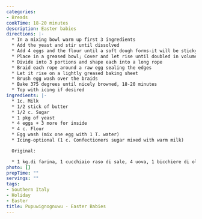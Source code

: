 ```yaml
---
categories:
- Breads
cookTime: 18-20 minutes
description: Easter babies
directions: |-
  * In a mixing bowl warm up first 3 ingredients
  * Add the yeast and stir until dissolved
  * Add 4 eggs and the flour until a soft dough forms-it will be sticky
  * Place in a greased bowl; Cover and let rise until doubled in volume
  * Divide into 3 portions and shape each into a long rope
  * Braid each rope around a raw egg sealing the edges
  * Let it rise on a lightly greased baking sheet
  * Brush egg wash over the braids
  * Bake 375 degrees until nicely browned, 18-20 minutes
  * Top with icing if desired
ingredients: |-
  * 1c. Milk
  * 1/2 stick of butter
  * 1/2 c. Sugar
  * 1 pkg of yeast
  * 4 eggs + 3 more for inside
  * 4 c. Flour
  * Egg wash (mix one egg with 1 T. water)
  * Icing-optional (1 c. Confectioners sugar mixed with warm milk)

  Original:

  * 1 kg.di farina, 1 cucchiaio raso di sale, 4 uova, 1 bicchiere di olio,1 bicchiere di vino bianco, 12 gr. di lievito di birra. Impastare tipo gnocchi, morbido, lasciar lievitare per alcune ore. Poi fare le forme ,mettere le uova sode, disporre nelle teglie e lasciar lievitare di nuovo per mezz'ora. Infornare a 200 gradi.
photo: []
prepTime: ""
servings: ""
tags:
- Southern Italy
- Holiday
- Easter
title: Pupuwignognuwu - Easter Babies
---
```

